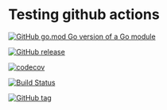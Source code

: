 # Testing github actions


[![GitHub go.mod Go version of a Go module](https://img.shields.io/github/go-mod/go-version/gomods/athens.svg)](https://github.com/fakovacic/test-actions)

[![GitHub release](https://img.shields.io/github/release/Naereen/StrapDown.js.svg)](https://github.com/fakovacic/test-actions)

[![codecov](https://codecov.io/gh/gomods/athens/branch/master/graph/badge.svg)](https://github.com/fakovacic/test-actions)

[![Build Status](https://cloud.drone.io/api/badges/gomods/athens/status.svg)](https://github.com/fakovacic/test-actions)

[![GitHub tag](https://img.shields.io/github/tag/Naereen/StrapDown.js.svg)](https://github.com/fakovacic/test-actions)
